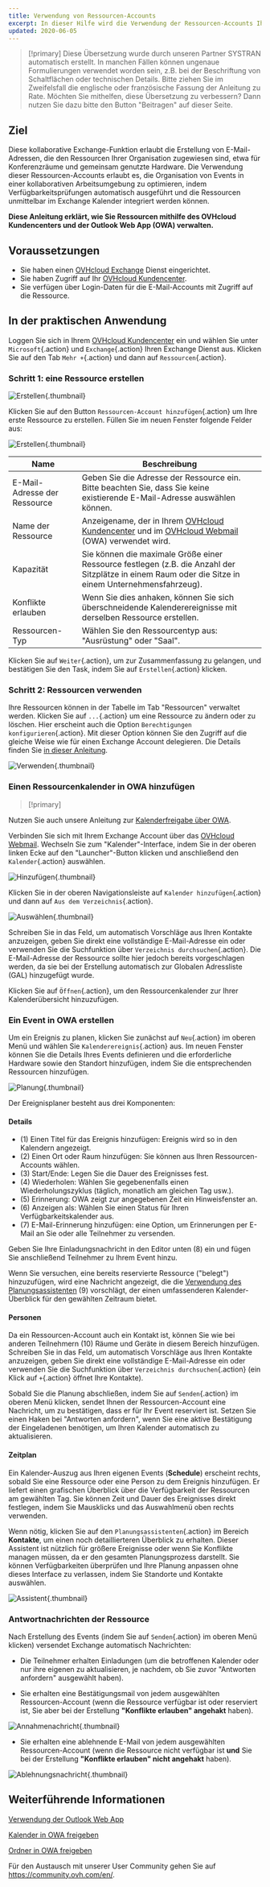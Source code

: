 ```yaml
---
title: Verwendung von Ressourcen-Accounts
excerpt: In dieser Hilfe wird die Verwendung der Ressourcen-Accounts Ihres Exchange Angebots beschrieben
updated: 2020-06-05
---
```


> [!primary]
> Diese Übersetzung wurde durch unseren Partner SYSTRAN automatisch erstellt. In manchen Fällen können ungenaue Formulierungen verwendet worden sein, z.B. bei der Beschriftung von Schaltflächen oder technischen Details. Bitte ziehen Sie im Zweifelsfall die englische oder französische Fassung der Anleitung zu Rate. Möchten Sie mithelfen, diese Übersetzung zu verbessern? Dann nutzen Sie dazu bitte den Button "Beitragen" auf dieser Seite.
>

## Ziel

Diese kollaborative Exchange-Funktion erlaubt die Erstellung von E-Mail-Adressen, die den Ressourcen Ihrer Organisation zugewiesen sind, etwa für Konferenzräume und gemeinsam genutzte Hardware. Die Verwendung dieser Ressourcen-Accounts erlaubt es, die Organisation von Events in einer kollaborativen Arbeitsumgebung zu optimieren, indem Verfügbarkeitsprüfungen automatisch ausgeführt und die Ressourcen unmittelbar im Exchange Kalender integriert werden können.

**Diese Anleitung erklärt, wie Sie Ressourcen mithilfe des OVHcloud Kundencenters und der Outlook Web App (OWA) verwalten.**

## Voraussetzungen

- Sie haben einen [OVHcloud Exchange](https://www.ovhcloud.com/de/emails/hosted-exchange/) Dienst eingerichtet.
- Sie haben Zugriff auf Ihr [OVHcloud Kundencenter](https://www.ovh.com/auth/?action=gotomanager&from=https://www.ovh.de/&ovhSubsidiary=de).
- Sie verfügen über Login-Daten für die E-Mail-Accounts mit Zugriff auf die Ressource.

## In der praktischen Anwendung

Loggen Sie sich in Ihrem [OVHcloud Kundencenter](https://www.ovh.com/auth/?action=gotomanager&from=https://www.ovh.de/&ovhSubsidiary=de) ein und wählen Sie unter `Microsoft`{.action} und `Exchange`{.action} Ihren Exchange Dienst aus.
Klicken Sie auf den Tab `Mehr +`{.action} und dann auf `Ressourcen`{.action}.

### Schritt 1: eine Ressource erstellen

![Erstellen](exchange-resources-step1.png){.thumbnail}

Klicken Sie auf den Button `Ressourcen-Account hinzufügen`{.action} um Ihre erste Ressource zu erstellen. Füllen Sie im neuen Fenster folgende Felder aus:

![Erstellen](exchange-resources-step2.png){.thumbnail}

|Name|Beschreibung|
|---|---|
|E-Mail-Adresse der Ressource|Geben Sie die Adresse der Ressource ein. Bitte beachten Sie, dass Sie keine existierende E-Mail-Adresse auswählen können.|
|Name der Ressource|Anzeigename, der in Ihrem [OVHcloud Kundencenter](https://www.ovh.com/auth/?action=gotomanager&from=https://www.ovh.de/&ovhSubsidiary=de) und im [OVHcloud Webmail](https://www.ovh.de/mail/) (OWA) verwendet wird.|
|Kapazität|Sie können die maximale Größe einer Ressource festlegen (z.B. die Anzahl der Sitzplätze in einem Raum oder die Sitze in einem Unternehmensfahrzeug).|
|Konflikte erlauben|Wenn Sie dies anhaken, können Sie sich überschneidende Kalenderereignisse mit derselben Ressource erstellen.|
|Ressourcen-Typ|Wählen Sie den Ressourcentyp aus: "Ausrüstung" oder "Saal".|

Klicken Sie auf `Weiter`{.action}, um zur Zusammenfassung zu gelangen, und bestätigen Sie den Task, indem Sie auf `Erstellen`{.action} klicken.

### Schritt 2: Ressourcen verwenden

Ihre Ressourcen können in der Tabelle im Tab "Ressourcen" verwaltet werden. Klicken Sie auf `...`{.action} um eine Ressource zu ändern oder zu löschen. Hier erscheint auch die Option `Berechtigungen konfigurieren`{.action}. Mit dieser Option können Sie den Zugriff auf die gleiche Weise wie für einen Exchange Account delegieren. Die Details finden Sie [in dieser Anleitung](feature_delegation1.).

![Verwenden](exchange-resources-step3.png){.thumbnail}

### Einen Ressourcenkalender in OWA hinzufügen

> [!primary]
>
Nutzen Sie auch unsere Anleitung zur [Kalenderfreigabe über OWA](owa_calendar_sharing1.).
>

Verbinden Sie sich mit Ihrem Exchange Account über das [OVHcloud Webmail](https://www.ovh.de/mail/). Wechseln Sie zum "Kalender"-Interface, indem Sie in der oberen linken Ecke auf den "Launcher"-Button klicken und anschließend den `Kalender`{.action} auswählen.

![Hinzufügen](exchange-calendars-step1.png){.thumbnail}

Klicken Sie in der oberen Navigationsleiste auf `Kalender hinzufügen`{.action} und dann auf `Aus dem Verzeichnis`{.action}.

![Auswählen](exchange-resources-step4.png){.thumbnail}

Schreiben Sie in das Feld, um automatisch Vorschläge aus Ihren Kontakte anzuzeigen, geben Sie direkt eine vollständige E-Mail-Adresse ein oder verwenden Sie die Suchfunktion über `Verzeichnis durchsuchen`{.action}. Die E-Mail-Adresse der Ressource sollte hier jedoch bereits vorgeschlagen werden, da sie bei der Erstellung automatisch zur Globalen Adressliste (GAL) hinzugefügt wurde.

Klicken Sie auf `Öffnen`{.action}, um den Ressourcenkalender zur Ihrer Kalenderübersicht hinzuzufügen.

### Ein Event in OWA erstellen

Um ein Ereignis zu planen, klicken Sie zunächst auf `Neu`{.action} im oberen Menü und wählen Sie `Kalenderereignis`{.action} aus. Im neuen Fenster können Sie die Details Ihres Events definieren und die erforderliche Hardware sowie den Standort hinzufügen, indem Sie die entsprechenden Ressourcen hinzufügen.

![Planung](exchange-resources-step5_1.png){.thumbnail}

Der Ereignisplaner besteht aus drei Komponenten:

#### Details

- (1) Einen Titel für das Ereignis hinzufügen: Ereignis wird so in den Kalendern angezeigt.
- (2) Einen Ort oder Raum hinzufügen: Sie können aus Ihren Ressourcen-Accounts wählen.
- (3) Start/Ende: Legen Sie die Dauer des Ereignisses fest.
- (4) Wiederholen: Wählen Sie gegebenenfalls einen Wiederholungszyklus (täglich, monatlich am gleichen Tag usw.).
- (5) Erinnerung: OWA zeigt zur angegebenen Zeit ein Hinweisfenster an.
- (6) Anzeigen als: Wählen Sie einen Status für Ihren Verfügbarkeitskalender aus.
- (7) E-Mail-Erinnerung hinzufügen: eine Option, um Erinnerungen per E-Mail an Sie oder alle Teilnehmer zu versenden.

Geben Sie Ihre Einladungsnachricht in den Editor unten (8) ein und fügen Sie anschließend Teilnehmer zu Ihrem Event hinzu.

Wenn Sie versuchen, eine bereits reservierte Ressource ("belegt") hinzuzufügen, wird eine Nachricht angezeigt, die die [Verwendung des Planungsassistenten](#zeitplan.) (9) vorschlägt, der einen umfassenderen Kalender-Überblick für den gewählten Zeitraum bietet.

#### Personen

Da ein Ressourcen-Account auch ein Kontakt ist, können Sie wie bei anderen Teilnehmern (10) Räume und Geräte in diesem Bereich hinzufügen. Schreiben Sie in das Feld, um automatisch Vorschläge aus Ihren Kontakte anzuzeigen, geben Sie direkt eine vollständige E-Mail-Adresse ein oder verwenden Sie die Suchfunktion über `Verzeichnis durchsuchen`{.action} (ein Klick auf `+`{.action} öffnet Ihre Kontakte).

Sobald Sie die Planung abschließen, indem Sie auf `Senden`{.action} im oberen Menü klicken, sendet Ihnen der Ressourcen-Account eine Nachricht, um zu bestätigen, dass er für Ihr Event reserviert ist. Setzen Sie einen Haken bei "Antworten anfordern", wenn Sie eine aktive Bestätigung der Eingeladenen benötigen, um Ihren Kalender automatisch zu aktualisieren.

#### Zeitplan

Ein Kalender-Auszug aus Ihren eigenen Events (**Schedule**) erscheint rechts, sobald Sie eine Ressource oder eine Person zu dem Ereignis hinzufügen. Er liefert einen grafischen Überblick über die Verfügbarkeit der Ressourcen am gewählten Tag. Sie können Zeit und Dauer des Ereignisses direkt festlegen, indem Sie Mausklicks und das Auswahlmenü oben rechts verwenden.

Wenn nötig, klicken Sie auf den `Planungsassistenten`{.action} im Bereich **Kontakte**, um einen noch detaillierteren Überblick zu erhalten. Dieser Assistent ist nützlich für größere Ereignisse oder wenn Sie Konflikte managen müssen, da er den gesamten Planungsprozess darstellt. Sie können Verfügbarkeiten überprüfen und Ihre Planung anpassen ohne dieses Interface zu verlassen, indem Sie Standorte und Kontakte auswählen.

![Assistent](exchange-resources-step6.png){.thumbnail}

### Antwortnachrichten der Ressource

Nach Erstellung des Events (indem Sie auf `Senden`{.action} im oberen Menü klicken) versendet Exchange automatisch Nachrichten:

- Die Teilnehmer erhalten Einladungen (um die betroffenen Kalender oder nur ihre eigenen zu aktualisieren, je nachdem, ob Sie zuvor "Antworten anfordern" ausgewählt haben).

- Sie erhalten eine Bestätigungsmail von jedem ausgewählten Ressourcen-Account (wenn die Ressource verfügbar ist oder reserviert ist, Sie aber bei der Erstellung **"Konflikte erlauben" angehakt** haben).

![Annahmenachricht](exchange-resources-step7.png){.thumbnail}

- Sie erhalten eine ablehnende E-Mail von jedem ausgewählten Ressourcen-Account (wenn die Ressource nicht verfügbar ist **und** Sie bei der Erstellung **"Konflikte erlauben" nicht angehakt** haben).

![Ablehnungsnachricht](exchange-resources-step8.png){.thumbnail}

## Weiterführende Informationen

[Verwendung der Outlook Web App](email_owa1.)

[Kalender in OWA freigeben](owa_calendar_sharing1.)

[Ordner in OWA freigeben](owa_directory_sharing1.)

Für den Austausch mit unserer User Community gehen Sie auf <https://community.ovh.com/en/>.

